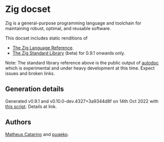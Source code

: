 # Zig docset
Zig is a general-purpose programming language and toolchain for maintaining robust, optimal, and reusable software.

This docset includes static renditions of
- [The Zig Language Reference](https://ziglang.org/documentation/master/).
- [The Zig Standard Library](https://ziglang.org/documentation/master/std/) (beta) for 0.9.1 onwards only.

Note: The standard library reference above is the public output of [autodoc](https://github.com/ziglang/zig/wiki/How-to-contribute-to-Autodoc) which is experimental and under heavy development at this time. Expect issues and broken links.

## Generation details
Generated v0.9.1 and v0.10.0-dev.4327+3a9344d8f on 14th Oct 2022 with [this script](https://github.com/puqeko/zig2dash). Details at link.

## Authors
[Matheus Catarino](https://kassane.github.io) and [puqeko](https://github.com/puqeko).